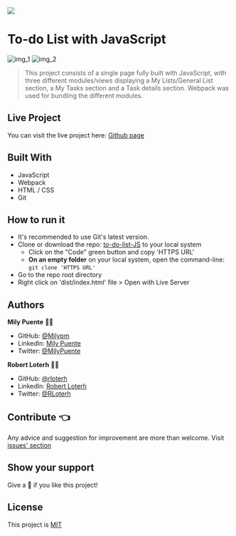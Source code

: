![](https://img.shields.io/badge/Microverse-blueviolet)
# To-do List with JavaScript

![img_1](https://user-images.githubusercontent.com/54684961/117340313-5c196f00-ae66-11eb-8d4c-c91819ba8641.png)
![img_2](https://user-images.githubusercontent.com/54684961/117340387-6f2c3f00-ae66-11eb-950f-7362d6f6e8c9.png)


> This project consists of a single page fully built with JavaScript, with three different modules/views displaying a My Lists/General List section, a My Tasks section and a Task details section. Webpack was used for bundling the different modules.

## Live Project
You can visit the live project here: [Github page]()

## Built With
- JavaScript
- Webpack
- HTML / CSS
- Git
 
## How to run it
- It's recommended to use Git's latest version.
- Clone or download the repo: [to-do-list-JS](https://github.com/Milypm/to-do-list-JS) to your local system
    - Click on the "Code" green button and copy 'HTTPS URL'
    - **On an empty folder** on your local system, open the command-line: `git clone 'HTTPS URL'`
- Go to the repo root directory
- Right click on 'dist/index.html' file > Open with Live Server

## Authors
**Mily Puente** :woman_technologist:
- GitHub: [@Milypm](https://github.com/Milypm)
- LinkedIn: [Mily Puente](https://www.linkedin.com/in/milypuentem/)
- Twitter: [@MilyPuente](https://twitter.com/MilyPuente)

**Robert Loterh** :man_technologist:
- GitHub: [@rloterh](https://github.com/rloterh)
- LinkedIn: [Robert Loterh](https://www.linkedin.com/in/robert-loterh/)
- Twitter: [@RLoterh](https://twitter.com/RLoterh)
 
## Contribute :point_left:
Any advice and suggestion for improvement are more than welcome.
Visit [issues' section](https://github.com/Milypm/to-do-list-JS/issues)

## Show your support
Give a :star2: if you like this project!

## License
This project is [MIT]()
